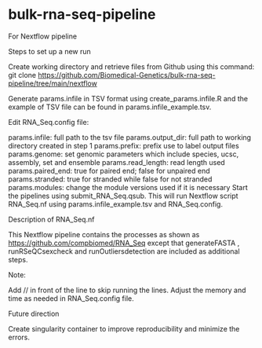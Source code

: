# bulk-rna-seq-pipeline
For Nextflow pipeline

Steps to set up a new run

Create working directory and retrieve files from Github using this command:
git clone https://github.com/Biomedical-Genetics/bulk-rna-seq-pipeline/tree/main/nextflow

Generate params.infile in TSV format using create_params.infile.R and the example of TSV file can be found in params.infile_example.tsv.

Edit RNA_Seq.config file:

params.infile: full path to the tsv file
params.output_dir: full path to working directory created in step 1
params.prefix: prefix use to label output files
params.genome: set genomic parameters which include species, ucsc, assembly, set and ensemble
params.read_length: read length used
params.paired_end: true for paired end; false for unpaired end
params.stranded: true for stranded while false for not stranded
params.modules: change the module versions used if it is necessary
Start the pipelines using submit_RNA_Seq.qsub.
This will run Nextflow script RNA_Seq.nf using params.infile_example.tsv and RNA_Seq.config.

Description of RNA_Seq.nf

This Nextflow pipeline contains the processes as shown as https://github.com/compbiomed/RNA_Seq except that generateFASTA , runRSeQCsexcheck and runOutliersdetection are included as additional steps.

Note:

Add // in front of the line to skip running the lines.
Adjust the memory and time as needed in RNA_Seq.config file.

Future direction

Create singularity container to improve reproducibility and minimize the errors.
